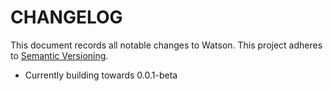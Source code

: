 CHANGELOG
=========

This document records all notable changes to Watson. This project adheres to
[Semantic Versioning](http://semver.org/).

* Currently building towards 0.0.1-beta
